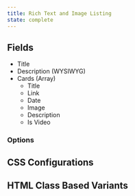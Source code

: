 ```yaml
---
title: Rich Text and Image Listing
state: complete
---
```


## Fields

- Title
- Description (WYSIWYG)
- Cards (Array)
    - Title
    - Link
    - Date
    - Image
    - Description
    - Is Video

### Options

## CSS Configurations

## HTML Class Based Variants
